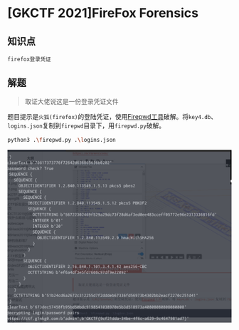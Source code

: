 # [GKCTF 2021]FireFox Forensics

## 知识点

`firefox登录凭证`

## 解题

> 取证大佬说这是一份登录凭证文件

题目提示是`火狐(firefox)`的登陆凭证，使用[Firepwd工具](https://github.com/lclevy/firepwd)破解。将`key4.db`、`logins.json`复制到`firepwd`目录下，用`firepwd.py`破解。

```bash
python3 .\firepwd.py .\logins.json
```

![](./img/108-3.png)
